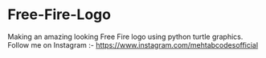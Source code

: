 # Free-Fire-Logo
 Making an amazing looking Free Fire logo using python turtle graphics.  Follow me on Instagram :- https://www.instagram.com/mehtabcodesofficial
